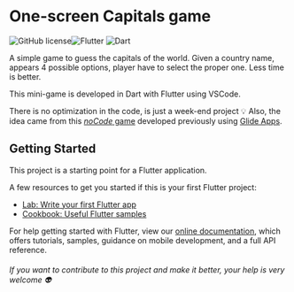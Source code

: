 # One-screen Capitals game 
![GitHub license](https://img.shields.io/github/license/Naereen/StrapDown.js.svg)![Flutter](https://img.shields.io/badge/flutter-1.12.13-red.svg) ![Dart](https://img.shields.io/badge/dart-2.7.2-blue.svg)


A simple game to guess the capitals of the world. Given a country name, appears 4 possible options, player have to select the proper one. Less time is better.

This mini-game is developed in Dart with Flutter using VSCode.

There is no optimization in the code, is just a week-end project :bulb:
Also, the idea came from this [_noCode_ game](https://fgz0i.glideapp.io/) developed previously using [Glide Apps](www.glideapps.com).

## Getting Started

This project is a starting point for a Flutter application.

A few resources to get you started if this is your first Flutter project:

- [Lab: Write your first Flutter app](https://flutter.dev/docs/get-started/codelab)
- [Cookbook: Useful Flutter samples](https://flutter.dev/docs/cookbook)

For help getting started with Flutter, view our
[online documentation](https://flutter.dev/docs), which offers tutorials,
samples, guidance on mobile development, and a full API reference.

###### If you want to contribute to this project and make it better, your help is very welcome :alien: